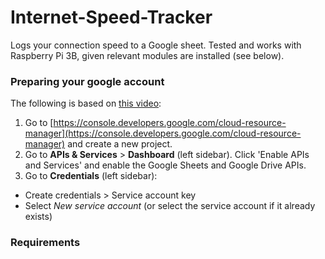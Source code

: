 # Internet-Speed-Tracker
Logs your connection speed to a Google sheet. 
Tested and works with Raspberry Pi 3B, given relevant modules are installed (see below).

### Preparing your google account
The following is based on [this video](https://www.youtube.com/watch?v=7I2s81TsCnc):

1. Go to [https://console.developers.google.com/cloud-resource-manager](https://console.developers.google.com/cloud-resource-manager) and create a new project.
2. Go to **APIs & Services** > **Dashboard** (left sidebar). Click 'Enable APIs and Services' and enable the Google Sheets and Google Drive APIs.
3. Go to **Credentials** (left sidebar):
  + Create credentials > Service account key
  + Select _New service account_ (or select the service account if it already exists)



### Requirements
